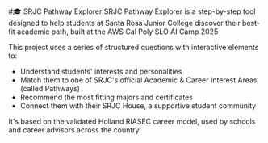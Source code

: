 #🎓 SRJC Pathway Explorer
SRJC Pathway Explorer is a step-by-step tool designed to help students at Santa Rosa Junior College discover their best-fit academic path, built at the AWS Cal Poly SLO AI Camp 2025

This project uses a series of structured questions with interactive elements to:
- Understand students' interests and personalities
- Match them to one of SRJC's official Academic & Career Interest Areas (called Pathways)
- Recommend the most fitting majors and certificates
- Connect them with their SRJC House, a supportive student community

It's based on the validated Holland RIASEC career model, used by schools and career advisors across the country.
